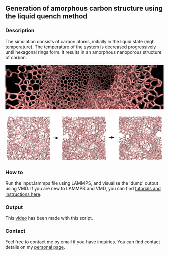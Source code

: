 ## Generation of amorphous carbon structure using the liquid quench method

### Description

The simulation consists of carbon atoms, initially in the liquid state (high temperature). The temperature of the system is decreased progressively until hexagonal rings form. It results in an amorphous nanoporous structure of carbon.

![Algorithm schema](./AmorphousCarbon.jpeg)

![Algorithm schema](./amorphous-carbon.png)

### How to

Run the input.lammps file using LAMMPS, and visualise the 'dump' output using VMD. If you are new to LAMMPS and VMD, you can find [tutorials and instructions here](https://lammpstutorials.github.io/).

### Output

This [video](https://youtu.be/P6M7mJdh7uM) has been made with this script.

### Contact

Feel free to contact me by email if you have inquiries. You can find contact details on my [personal page](https://simongravelle.github.io/).
